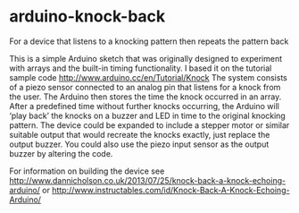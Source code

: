 arduino-knock-back
==================

For a device that listens to a knocking pattern then repeats the pattern back


This is a simple Arduino sketch that was originally designed to experiment with arrays and the built-in timing functionality. I based it on the tutorial sample code http://www.arduino.cc/en/Tutorial/Knock
The system consists of a piezo sensor connected to an analog pin that listens for a knock from the user. The Arduino then stores the time the knock occurred in an array.
After a predefined time without further knocks occurring, the Arduino will ‘play back’ the knocks on a buzzer and LED in time to the original knocking pattern.
The device could be expanded to include a stepper motor or similar suitable output that would recreate the knocks exactly, just replace the output buzzer.
You could also use the piezo input sensor as the output buzzer by altering the code.

For information on building the device see http://www.dannicholson.co.uk/2013/07/25/knock-back-a-knock-echoing-arduino/ or http://www.instructables.com/id/Knock-Back-A-Knock-Echoing-Arduino/
